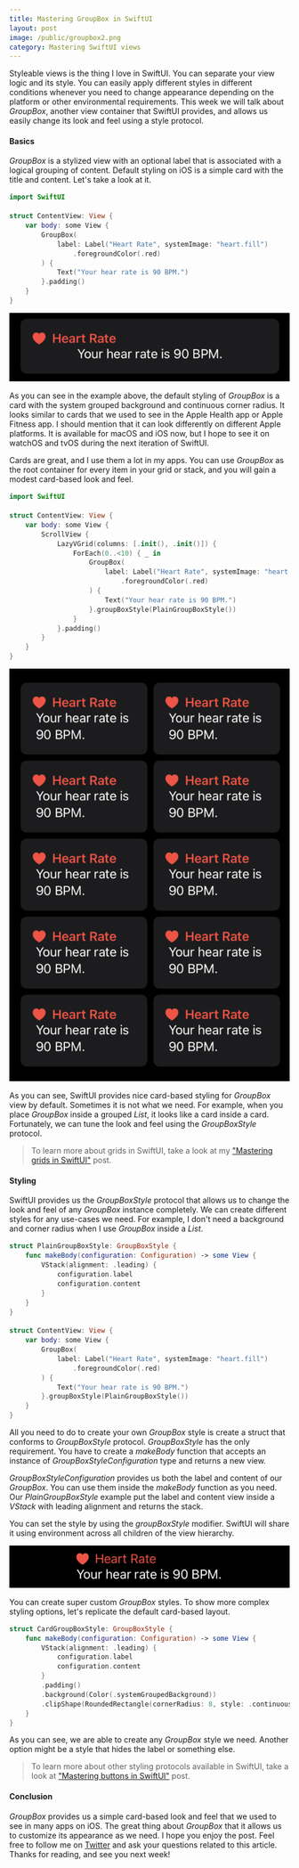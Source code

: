 ```yaml
---
title: Mastering GroupBox in SwiftUI
layout: post
image: /public/groupbox2.png
category: Mastering SwiftUI views
---
```


Styleable views is the thing I love in SwiftUI. You can separate your view logic and its style. You can easily apply different styles in different conditions whenever you need to change appearance depending on the platform or other environmental requirements. This week we will talk about *GroupBox*, another view container that SwiftUI provides, and allows us easily change its look and feel using a style protocol. 

#### Basics
*GroupBox* is a stylized view with an optional label that is associated with a logical grouping of content. Default styling on iOS is a simple card with the title and content. Let's take a look at it.

```swift
import SwiftUI

struct ContentView: View {
    var body: some View {
        GroupBox(
            label: Label("Heart Rate", systemImage: "heart.fill")
                .foregroundColor(.red)
        ) {
            Text("Your hear rate is 90 BPM.")
        }.padding()
    }
}
```

![group-box](/public/groupbox1.png)

As you can see in the example above, the default styling of *GroupBox* is a card with the system grouped background and continuous corner radius. It looks similar to cards that we used to see in the Apple Health app or Apple Fitness app. I should mention that it can look differently on different Apple platforms. It is available for macOS and iOS now, but I hope to see it on watchOS and tvOS during the next iteration of SwiftUI.

Cards are great, and I use them a lot in my apps. You can use *GroupBox* as the root container for every item in your grid or stack, and you will gain a modest card-based look and feel.

```swift
import SwiftUI

struct ContentView: View {
    var body: some View {
        ScrollView {
            LazyVGrid(columns: [.init(), .init()]) {
                ForEach(0..<10) { _ in
                    GroupBox(
                        label: Label("Heart Rate", systemImage: "heart.fill")
                            .foregroundColor(.red)
                    ) {
                        Text("Your hear rate is 90 BPM.")
                    }.groupBoxStyle(PlainGroupBoxStyle())
                }
            }.padding()
        }
    }
}
```

![group-box](/public/groupbox2.png)

As you can see, SwiftUI provides nice card-based styling for *GroupBox* view by default. Sometimes it is not what we need. For example, when you place *GroupBox* inside a grouped *List*, it looks like a card inside a card. Fortunately, we can tune the look and feel using the *GroupBoxStyle* protocol.

> To learn more about grids in SwiftUI, take a look at my ["Mastering grids in SwiftUI"](/2020/07/08/mastering-grids-in-swiftui/) post.

#### Styling
SwiftUI provides us the *GroupBoxStyle* protocol that allows us to change the look and feel of any *GroupBox* instance completely. We can create different styles for any use-cases we need. For example, I don't need a background and corner radius when I use *GroupBox* inside a *List*.

```swift
struct PlainGroupBoxStyle: GroupBoxStyle {
    func makeBody(configuration: Configuration) -> some View {
        VStack(alignment: .leading) {
            configuration.label
            configuration.content
        }
    }
}

struct ContentView: View {
    var body: some View {
        GroupBox(
            label: Label("Heart Rate", systemImage: "heart.fill")
                .foregroundColor(.red)
        ) {
            Text("Your hear rate is 90 BPM.")
        }.groupBoxStyle(PlainGroupBoxStyle())
    }
}
```

All you need to do to create your own *GroupBox* style is create a struct that conforms to *GroupBoxStyle* protocol. *GroupBoxStyle* has the only requirement. You have to create a *makeBody* function that accepts an instance of *GroupBoxStyleConfiguration* type and returns a new view. 

*GroupBoxStyleConfiguration* provides us both the label and content of our *GroupBox*. You can use them inside the *makeBody* function as you need. Our *PlainGroupBoxStyle* example put the label and content view inside a *VStack* with leading alignment and returns the stack.

You can set the style by using the *groupBoxStyle* modifier. SwiftUI will share it using environment across all children of the view hierarchy.

![group-box](/public/groupbox3.png)

You can create super custom *GroupBox* styles. To show more complex styling options, let's replicate the default card-based layout.

```swift
struct CardGroupBoxStyle: GroupBoxStyle {
    func makeBody(configuration: Configuration) -> some View {
        VStack(alignment: .leading) {
            configuration.label
            configuration.content
        }
        .padding()
        .background(Color(.systemGroupedBackground))
        .clipShape(RoundedRectangle(cornerRadius: 8, style: .continuous))
    }
}
```

As you can see, we are able to create any *GroupBox* style we need. Another option might be a style that hides the label or something else. 

> To learn more about other styling protocols available in SwiftUI, take a look at ["Mastering buttons in SwiftUI"](/2020/02/19/mastering-buttons-in-swiftui/) post.

#### Conclusion
*GroupBox* provides us a simple card-based look and feel that we used to see in many apps on iOS. The great thing about *GroupBox* that it allows us to customize its appearance as we need. I hope you enjoy the post. Feel free to follow me on [Twitter](https://twitter.com/mecid) and ask your questions related to this article. Thanks for reading, and see you next week!